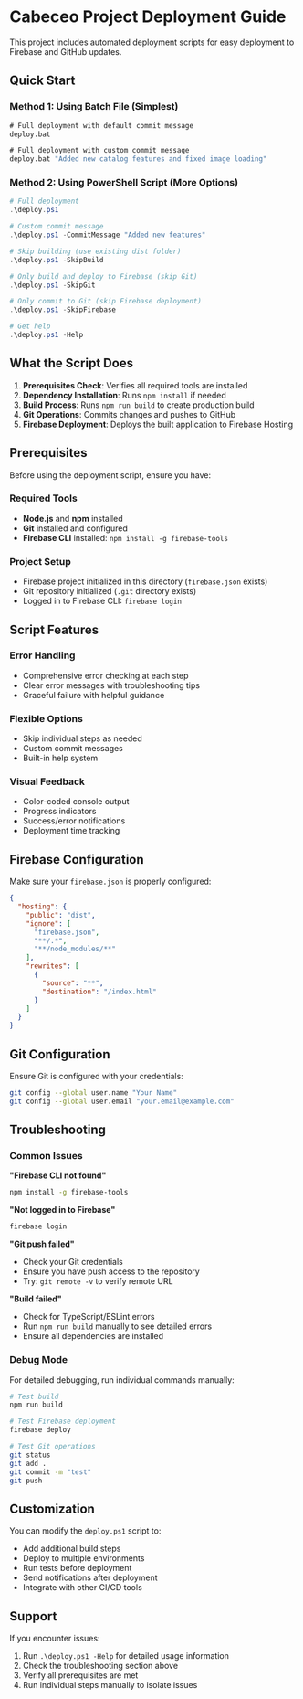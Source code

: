 # Cabeceo Project Deployment Guide

This project includes automated deployment scripts for easy deployment to Firebase and GitHub updates.

## Quick Start

### Method 1: Using Batch File (Simplest)
```cmd
# Full deployment with default commit message
deploy.bat

# Full deployment with custom commit message
deploy.bat "Added new catalog features and fixed image loading"
```

### Method 2: Using PowerShell Script (More Options)
```powershell
# Full deployment
.\deploy.ps1

# Custom commit message
.\deploy.ps1 -CommitMessage "Added new features"

# Skip building (use existing dist folder)
.\deploy.ps1 -SkipBuild

# Only build and deploy to Firebase (skip Git)
.\deploy.ps1 -SkipGit

# Only commit to Git (skip Firebase deployment)
.\deploy.ps1 -SkipFirebase

# Get help
.\deploy.ps1 -Help
```

## What the Script Does

1. **Prerequisites Check**: Verifies all required tools are installed
2. **Dependency Installation**: Runs `npm install` if needed
3. **Build Process**: Runs `npm run build` to create production build
4. **Git Operations**: Commits changes and pushes to GitHub
5. **Firebase Deployment**: Deploys the built application to Firebase Hosting

## Prerequisites

Before using the deployment script, ensure you have:

### Required Tools
- **Node.js** and **npm** installed
- **Git** installed and configured
- **Firebase CLI** installed: `npm install -g firebase-tools`

### Project Setup
- Firebase project initialized in this directory (`firebase.json` exists)
- Git repository initialized (`.git` directory exists)
- Logged in to Firebase CLI: `firebase login`

## Script Features

### Error Handling
- Comprehensive error checking at each step
- Clear error messages with troubleshooting tips
- Graceful failure with helpful guidance

### Flexible Options
- Skip individual steps as needed
- Custom commit messages
- Built-in help system

### Visual Feedback
- Color-coded console output
- Progress indicators
- Success/error notifications
- Deployment time tracking

## Firebase Configuration

Make sure your `firebase.json` is properly configured:

```json
{
  "hosting": {
    "public": "dist",
    "ignore": [
      "firebase.json",
      "**/.*",
      "**/node_modules/**"
    ],
    "rewrites": [
      {
        "source": "**",
        "destination": "/index.html"
      }
    ]
  }
}
```

## Git Configuration

Ensure Git is configured with your credentials:

```bash
git config --global user.name "Your Name"
git config --global user.email "your.email@example.com"
```

## Troubleshooting

### Common Issues

**"Firebase CLI not found"**
```bash
npm install -g firebase-tools
```

**"Not logged in to Firebase"**
```bash
firebase login
```

**"Git push failed"**
- Check your Git credentials
- Ensure you have push access to the repository
- Try: `git remote -v` to verify remote URL

**"Build failed"**
- Check for TypeScript/ESLint errors
- Run `npm run build` manually to see detailed errors
- Ensure all dependencies are installed

### Debug Mode
For detailed debugging, run individual commands manually:

```bash
# Test build
npm run build

# Test Firebase deployment
firebase deploy

# Test Git operations
git status
git add .
git commit -m "test"
git push
```

## Customization

You can modify the `deploy.ps1` script to:
- Add additional build steps
- Deploy to multiple environments
- Run tests before deployment
- Send notifications after deployment
- Integrate with other CI/CD tools

## Support

If you encounter issues:
1. Run `.\deploy.ps1 -Help` for detailed usage information
2. Check the troubleshooting section above
3. Verify all prerequisites are met
4. Run individual steps manually to isolate issues
